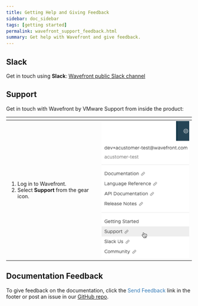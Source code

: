 ```yaml
---
title: Getting Help and Giving Feedback
sidebar: doc_sidebar
tags: [getting started]
permalink: wavefront_support_feedback.html
summary: Get help with Wavefront and give feedback.
---
```



## Slack
Get in touch using **Slack**: [Wavefront public Slack channel](https://www.wavefront.com/join-public-slack)

## Support
Get in touch with Wavefront by VMware Support from inside the product:

<table style="width: 100%;">
<tbody>
<thead>
<tr><th width="50"> </th><th width="50%"> </th></tr>
</thead>
<tr><td>
<ol>
<li>Log in to Wavefront. </li>
<li>Select <strong>Support</strong> from the gear icon. </li>
</ol>
</td>
<td>
<img src="/images/get_support.png" alt="support menu item">
</td></tr>
</tbody>
</table>


## Documentation Feedback
To give feedback on the documentation, click the <span style="color:#337AB7"><i class="fa fa-envelope-o"></i> Send Feedback</span> link in the footer or post an issue in our <a href="{{site.github_issues_path}}">GitHub repo</a>.
